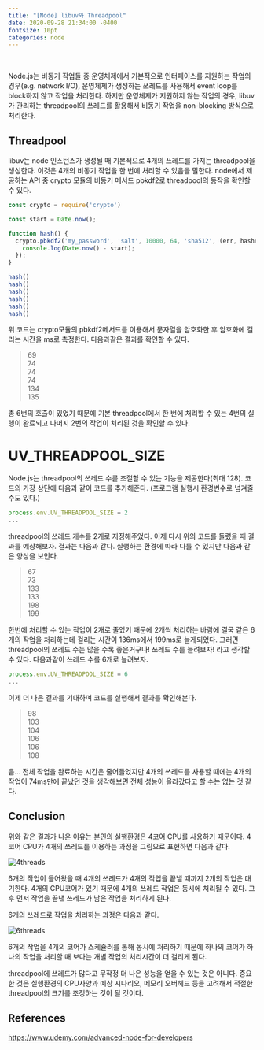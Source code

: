 ```yaml
---
title: "[Node] libuv와 Threadpool"
date: 2020-09-28 21:34:00 -0400
fontsize: 10pt
categories: node
---
```


<br>

Node.js는 비동기 작업들 중 운영체제에서 기본적으로 인터페이스를 지원하는 작업의 경우(e.g. network I/O), 운영체제가 생성하는 쓰레드를 사용해서 event loop를 block하지 않고 작업을 처리한다. 하지만 운영체제가 지원하지 않는 작업의 경우, libuv가 관리하는 threadpool의 쓰레드를 활용해서 비동기 작업을 non-blocking 방식으로 처리한다.  

## Threadpool  

libuv는 node 인스턴스가 생성될 때 기본적으로 4개의 쓰레드를 가지는 threadpool을 생성한다. 이것은 4개의 비동기 작업을 한 번에 처리할 수 있음을 말한다. node에서 제공하는 API 중 crypto 모듈의 비동기 메서드 pbkdf2로 threadpool의 동작을 확인할 수 있다.

~~~javascript
const crypto = require('crypto')

const start = Date.now();

function hash() {
  crypto.pbkdf2('my_password', 'salt', 10000, 64, 'sha512', (err, hashed) => {  
    console.log(Date.now() - start);
  });
}

hash()
hash()
hash()
hash()
hash()
hash()
~~~

위 코드는 crypto모듈의 pbkdf2메서드를 이용해서 문자열을 암호화한 후 암호화에 걸리는 시간을 ms로 측정한다. 다음과같은 결과를 확인할 수 있다.  

>69  
>74  
>74  
>74  
>134  
>135  

총 6번의 호출이 있었기 때문에 기본 threadpool에서 한 번에 처리할 수 있는 4번의 실행이 완료되고 나머지 2번의 작업이 처리된 것을 확인할 수 있다.

# UV_THREADPOOL_SIZE  

Node.js는 threadpool의 쓰레드 수를 조절할 수 있는 기능을 제공한다(최대 128). 코드의 가장 상단에 다음과 같이 코드를 추가해준다. (프로그램 실행시 환경변수로 넘겨줄 수도 있다.)

~~~javascript
process.env.UV_THREADPOOL_SIZE = 2
...
~~~

threadpool의 쓰레드 개수를 2개로 지정해주었다. 이제 다시 위의 코드를 돌렸을 때 결과를 예상해보자. 결과는 다음과 같다. 실행하는 환경에 따라 다를 수 있지만 다음과 같은 양상을 보인다.

>67  
>73  
>133  
>133  
>198  
>199  

한번에 처리할 수 있는 작업이 2개로 줄었기 때문에 2개씩 처리하는 바람에 결국 같은 6개의 작업을 처리하는데 걸리는 시간이 136ms에서 199ms로 늘게되었다. 그러면 threadpool의 쓰레드 수는 많을 수록 좋은거구나! 쓰레드 수를 늘려보자! 라고 생각할 수 있다. 다음과같이 쓰레드 수를 6개로 늘려보자.

~~~javascript
process.env.UV_THREADPOOL_SIZE = 6
...
~~~

이제 더 나은 결과를 기대하며 코드를 실행해서 결과를 확인해본다.

>98  
>103  
>104  
>106  
>106  
>108  

음... 전체 작업을 완료하는 시간은 줄어들었지만 4개의 쓰레드를 사용할 때에는 4개의 작업이 74ms만에 끝났던 것을 생각해보면 전체 성능이 올라갔다고 할 수는 없는 것 같다.  

## Conclusion

위와 같은 결과가 나온 이유는 본인의 실행환경은 4코어 CPU를 사용하기 때문이다. 4코어 CPU가 4개의 쓰레드를 이용하는 과정을 그림으로 표현하면 다음과 같다.

![4threads](https://user-images.githubusercontent.com/50684454/94440287-79a19e80-01dc-11eb-8d5c-43c18e6310e0.png)

6개의 작업이 들어왔을 때 4개의 쓰레드가 4개의 작업을 끝낼 때까지 2개의 작업은 대기한다. 4개의 CPU코어가 있기 때문에 4개의 쓰레드 작업은 동시에 처리될 수 있다. 그 후 먼저 작업을 끝낸 쓰레드가 남은 작업을 처리하게 된다.  
   
6개의 쓰레드로 작업을 처리하는 과정은 다음과 같다.

![6threads](https://user-images.githubusercontent.com/50684454/94440294-7c9c8f00-01dc-11eb-983e-f54d317e171d.png)

6개의 작업을 4개의 코어가 스케쥴러를 통해 동시에 처리하기 때문에 하나의 코어가 하나의 작업을 처리할 때 보다는 개별 작업의 처리시간이 더 걸리게 된다.  

threadpool에 쓰레드가 많다고 무작정 더 나은 성능을 얻을 수 있는 것은 아니다. 중요한 것은 실행환경의 CPU사양과 예상 시나리오, 메모리 오버헤드 등을 고려해서 적절한 threadpool의 크기를 조정하는 것이 될 것이다.

## References
<https://www.udemy.com/advanced-node-for-developers>
